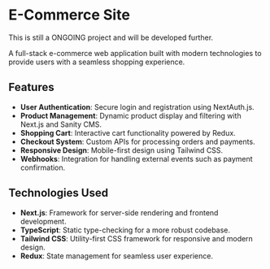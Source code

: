 # E-Commerce Site

This is still a ONGOING project and will be developed further.

A full-stack e-commerce web application built with modern technologies to provide users with a seamless shopping experience.

## Features

- **User Authentication**: Secure login and registration using NextAuth.js.
- **Product Management**: Dynamic product display and filtering with Next.js and Sanity CMS.
- **Shopping Cart**: Interactive cart functionality powered by Redux.
- **Checkout System**: Custom APIs for processing orders and payments.
- **Responsive Design**: Mobile-first design using Tailwind CSS.
- **Webhooks**: Integration for handling external events such as payment confirmation.

## Technologies Used

- **Next.js**: Framework for server-side rendering and frontend development.
- **TypeScript**: Static type-checking for a more robust codebase.
- **Tailwind CSS**: Utility-first CSS framework for responsive and modern design.
- **Redux**: State management for seamless user experience.